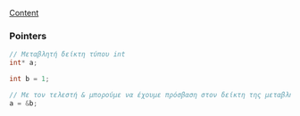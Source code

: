 [Content](Content.md)

### Pointers

```cpp
// Μεταβλητή δείκτη τύπου int
int* a;

int b = 1;

// Με τον τελεστή & μπορούμε να έχουμε πρόσβαση στον δείκτη της μεταβλητής
a = &b;
```
